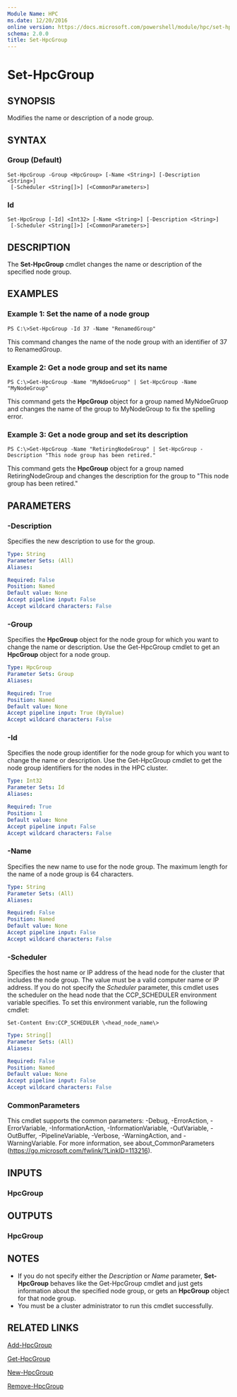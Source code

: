 ```yaml
---
Module Name: HPC
ms.date: 12/20/2016
online version: https://docs.microsoft.com/powershell/module/hpc/set-hpcgroup?view=windowsserver2012r2-ps&wt.mc_id=ps-gethelp
schema: 2.0.0
title: Set-HpcGroup
---
```


# Set-HpcGroup

## SYNOPSIS
Modifies the name or description of a node group.

## SYNTAX

### Group (Default)
```
Set-HpcGroup -Group <HpcGroup> [-Name <String>] [-Description <String>]
 [-Scheduler <String[]>] [<CommonParameters>]
```

### Id
```
Set-HpcGroup [-Id] <Int32> [-Name <String>] [-Description <String>]
 [-Scheduler <String[]>] [<CommonParameters>]
```

## DESCRIPTION
The **Set-HpcGroup** cmdlet changes the name or description of the specified node group.

## EXAMPLES

### Example 1: Set the name of a node group
```
PS C:\>Set-HpcGroup -Id 37 -Name "RenamedGroup"
```

This command changes the name of the node group with an identifier of 37 to RenamedGroup.

### Example 2: Get a node group and set its name
```
PS C:\>Get-HpcGroup -Name "MyNdoeGruop" | Set-HpcGroup -Name "MyNodeGroup"
```

This command gets the **HpcGroup** object for a group named MyNdoeGruop and changes the name of the group to MyNodeGroup to fix the spelling error.

### Example 3: Get a node group and set its description
```
PS C:\>Get-HpcGroup -Name "RetiringNodeGroup" | Set-HpcGroup -Description "This node group has been retired."
```

This command gets the **HpcGroup** object for a group named RetiringNodeGroup and changes the description for the group to "This node group has been retired."

## PARAMETERS

### -Description
Specifies the new description to use for the group.

```yaml
Type: String
Parameter Sets: (All)
Aliases:

Required: False
Position: Named
Default value: None
Accept pipeline input: False
Accept wildcard characters: False
```

### -Group
Specifies the **HpcGroup** object for the node group for which you want to change the name or description.
Use the Get-HpcGroup cmdlet to get an **HpcGroup** object for a node group.

```yaml
Type: HpcGroup
Parameter Sets: Group
Aliases:

Required: True
Position: Named
Default value: None
Accept pipeline input: True (ByValue)
Accept wildcard characters: False
```

### -Id
Specifies the node group identifier for the node group for which you want to change the name or description.
Use the Get-HpcGroup cmdlet to get the node group identifiers for the nodes in the HPC cluster.

```yaml
Type: Int32
Parameter Sets: Id
Aliases:

Required: True
Position: 1
Default value: None
Accept pipeline input: False
Accept wildcard characters: False
```

### -Name
Specifies the new name to use for the node group.
The maximum length for the name of a node group is 64 characters.

```yaml
Type: String
Parameter Sets: (All)
Aliases:

Required: False
Position: Named
Default value: None
Accept pipeline input: False
Accept wildcard characters: False
```

### -Scheduler
Specifies the host name or IP address of the head node for the cluster that includes the node group.
The value must be a valid computer name or IP address.
If you do not specify the *Scheduler* parameter, this cmdlet uses the scheduler on the head node that the CCP_SCHEDULER environment variable specifies.
To set this environment variable, run the following cmdlet:

`Set-Content Env:CCP_SCHEDULER \<head_node_name\>`

```yaml
Type: String[]
Parameter Sets: (All)
Aliases:

Required: False
Position: Named
Default value: None
Accept pipeline input: False
Accept wildcard characters: False
```

### CommonParameters
This cmdlet supports the common parameters: -Debug, -ErrorAction, -ErrorVariable, -InformationAction, -InformationVariable, -OutVariable, -OutBuffer, -PipelineVariable, -Verbose, -WarningAction, and -WarningVariable. For more information, see about_CommonParameters (https://go.microsoft.com/fwlink/?LinkID=113216).

## INPUTS

### HpcGroup

## OUTPUTS

### HpcGroup

## NOTES
* If you do not specify either the *Description* or *Name* parameter, **Set-HpcGroup** behaves like the Get-HpcGroup cmdlet and just gets information about the specified node group, or gets an **HpcGroup** object for that node group.
* You must be a cluster administrator to run this cmdlet successfully.

## RELATED LINKS

[Add-HpcGroup](./Add-HpcGroup.md)

[Get-HpcGroup](./Get-HpcGroup.md)

[New-HpcGroup](./New-HpcGroup.md)

[Remove-HpcGroup](./Remove-HpcGroup.md)
